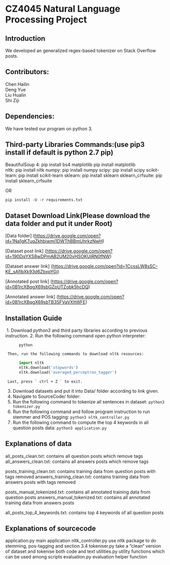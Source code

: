 # CZ4045 Natural Language Processing Project

## Introduction

We developed an generalized regex-based tokenizer on Stack Overflow posts.

## Contributors:
  
  Chen Hailin \
  Deng Yue\
  Liu Hualin\
  Shi Ziji

## Dependencies:
 We have tested our program on python 3.


## Third-party Libraries Commands:(use pip3 install if default is python 2.7 pip)

  BeautifulSoup 4:  pip install bs4
  matplotlib        pip install matplotlib   
  nltk:             pip install nltk
  numpy:            pip install numpy
  scipy:            pip install scipy
  scikit-learn:     pip install scikit-learn 
  sklearn:          pip install sklearn
  sklearn_crfsuite: pip install sklearn_crfsuite 

  OR
  ```
  pip install -U -r requirements.txt
  ```

## Dataset Download Link(Please download the data folder and put it under Root)
  
  [Data folder] (https://drive.google.com/open?id=1Na1gK7uqZkhbiwmi1DWThBBmUhrkzNwH)

  [Dataset post link] (https://drive.google.com/open?id=190DqYXS8wDPmAB2UM20vHSOKUiRN0fNW)

  [Dataset answer link] (https://drive.google.com/open?id=1CcssLW8sSC-KE_sAflbXk93d6ZbxpYGj)

  [Annotated post link] (https://drive.google.com/open?id=0B1rcXBqgX69sbGZpUTZobk5hcDQ)

  [Annotated answer link] (https://drive.google.com/open?id=0B1rcXBqgX69sbTB3SFVaVXItWFE)

## Installation Guide

  1. Download *python3* and third party libraries according to previous instruction.
  2. Run the following command open python interpreter:
  ```
        python
  ```
     Then, run the following commands to download nltk resources:
  ```python
        import nltk
        nltk.download('stopwords')
        nltk.download('averaged_perceptron_tagger')
  ```
     Last, press ` ctrl + Z ` to exit.
  3. Download datasets and put it into Data/ folder according to link given.
  4. Navigate to SourceCode/ folder:
  5. Run the following command to tokenize all sentences in dataset:
        ``` python3 tokenizer.py ```
  6. Run the following command and follow program instruction to run stemmer and POS tagging:
        ``` python3 nltk_controller.py ```
  7. Run the following command to compute the top 4 keywords in all question posts data:
        ``` python3 application.py ```

## Explanations of data
  
  all_posts_clean.txt:            contains all question posts which remove tags        
  all_answers_clean.txt:          contains all answers posts which remove tags
  
  posts_training_clean.txt:             contains training data from question posts with tags removed
  answers_training_clean.txt:           contains training data from answers posts with tags removed
  
  posts_manual_tokenized.txt:    contains all annotated training data from question posts
  answers_manual_tokenized.txt: contains all annotated training data from answers posts
  
  all_posts_top_4_keywords.txt:   contains top 4 keywords of all question posts

## Explanations of sourcecode
  
  application.py                  main application
  nltk_controller.py              use nltk package to do stemming, pos-tagging and section
                                  3.4
  tokeniser.py                    take a “clean“ version of dataset and tokenise both code
                                  and text
  utilities.py                    utility functions which can be used among scripts
  evaluation.py                   evaluation helper function
